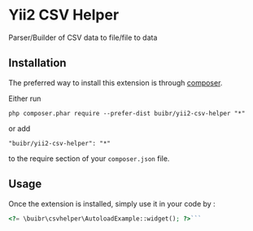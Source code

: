 Yii2 CSV Helper
===============
Parser/Builder of CSV data to file/file to data

Installation
------------

The preferred way to install this extension is through [composer](http://getcomposer.org/download/).

Either run

```
php composer.phar require --prefer-dist buibr/yii2-csv-helper "*"
```

or add

```
"buibr/yii2-csv-helper": "*"
```

to the require section of your `composer.json` file.


Usage
-----

Once the extension is installed, simply use it in your code by  :

```php
<?= \buibr\csvhelper\AutoloadExample::widget(); ?>```